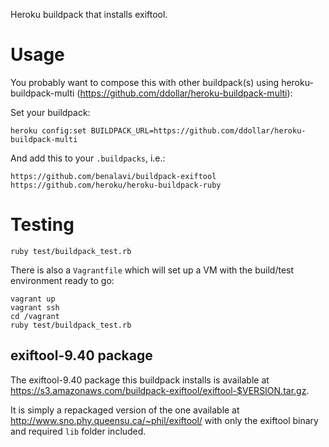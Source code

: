 Heroku buildpack that installs exiftool.

Usage
=====

You probably want to compose this with other buildpack(s) using
heroku-buildpack-multi (https://github.com/ddollar/heroku-buildpack-multi):

Set your buildpack:

```
heroku config:set BUILDPACK_URL=https://github.com/ddollar/heroku-buildpack-multi
```

And add this to your `.buildpacks`, i.e.:

```
https://github.com/benalavi/buildpack-exiftool
https://github.com/heroku/heroku-buildpack-ruby
```

Testing
=======

`ruby test/buildpack_test.rb`

There is also a `Vagrantfile` which will set up a VM with the build/test
environment ready to go:

```
vagrant up
vagrant ssh
cd /vagrant
ruby test/buildpack_test.rb
```

exiftool-9.40 package
---------------------

The exiftool-9.40 package this buildpack installs is available at
https://s3.amazonaws.com/buildpack-exiftool/exiftool-$VERSION.tar.gz.

It is simply a repackaged version of the one available at
http://www.sno.phy.queensu.ca/~phil/exiftool/ with only the exiftool binary and
required `lib` folder included.
